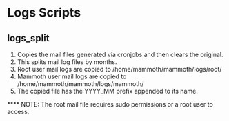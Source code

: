 # Logs Scripts

## logs_split

1. Copies the mail files generated via cronjobs and then clears the original.
2. This splits mail log files by months.
3. Root user mail logs are copied to /home/mammoth/mammoth/logs/root/
4. Mammoth user mail logs are copied to /home/mammoth/mammoth/logs/mammoth/
5. The copied file has the YYYY_MM prefix appended to its name.

 **** NOTE:
    The root mail file requires sudo permissions or a root user to access.
